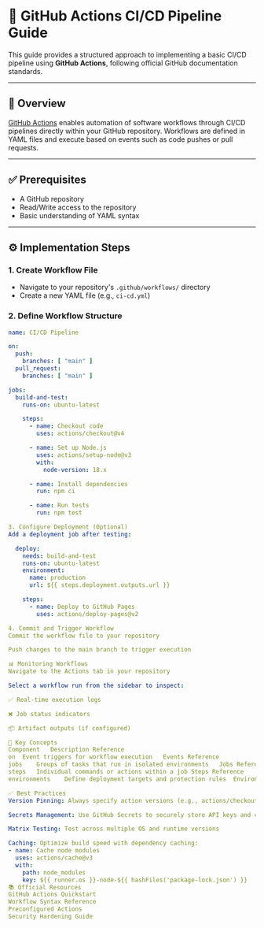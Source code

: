 # 🚀 GitHub Actions CI/CD Pipeline Guide

This guide provides a structured approach to implementing a basic CI/CD pipeline using **GitHub Actions**, following official GitHub documentation standards.

---

## 📌 Overview

[GitHub Actions](https://docs.github.com/en/actions) enables automation of software workflows through CI/CD pipelines directly within your GitHub repository. Workflows are defined in YAML files and execute based on events such as code pushes or pull requests.

---

## ✅ Prerequisites

- A GitHub repository
- Read/Write access to the repository
- Basic understanding of YAML syntax

---

## ⚙️ Implementation Steps

### 1. Create Workflow File

- Navigate to your repository's `.github/workflows/` directory  
- Create a new YAML file (e.g., `ci-cd.yml`)

### 2. Define Workflow Structure

```yaml
name: CI/CD Pipeline

on:
  push:
    branches: [ "main" ]
  pull_request:
    branches: [ "main" ]

jobs:
  build-and-test:
    runs-on: ubuntu-latest

    steps:
      - name: Checkout code
        uses: actions/checkout@v4

      - name: Set up Node.js
        uses: actions/setup-node@v3
        with:
          node-version: 18.x

      - name: Install dependencies
        run: npm ci

      - name: Run tests
        run: npm test

3. Configure Deployment (Optional)
Add a deployment job after testing:

  deploy:
    needs: build-and-test
    runs-on: ubuntu-latest
    environment:
      name: production
      url: ${{ steps.deployment.outputs.url }}

    steps:
      - name: Deploy to GitHub Pages
        uses: actions/deploy-pages@v2

4. Commit and Trigger Workflow
Commit the workflow file to your repository

Push changes to the main branch to trigger execution

📊 Monitoring Workflows
Navigate to the Actions tab in your repository

Select a workflow run from the sidebar to inspect:

✅ Real-time execution logs

❌ Job status indicators

📦 Artifact outputs (if configured)

🧠 Key Concepts
Component	Description	Reference
on	Event triggers for workflow execution	Events Reference
jobs	Groups of tasks that run in isolated environments	Jobs Reference
steps	Individual commands or actions within a job	Steps Reference
environments	Define deployment targets and protection rules	Environments Guide

✅ Best Practices
Version Pinning: Always specify action versions (e.g., actions/checkout@v4)

Secrets Management: Use GitHub Secrets to securely store API keys and credentials

Matrix Testing: Test across multiple OS and runtime versions

Caching: Optimize build speed with dependency caching:
- name: Cache node modules
  uses: actions/cache@v3
  with:
    path: node_modules
    key: ${{ runner.os }}-node-${{ hashFiles('package-lock.json') }}
📚 Official Resources
GitHub Actions Quickstart
Workflow Syntax Reference
Preconfigured Actions
Security Hardening Guide
